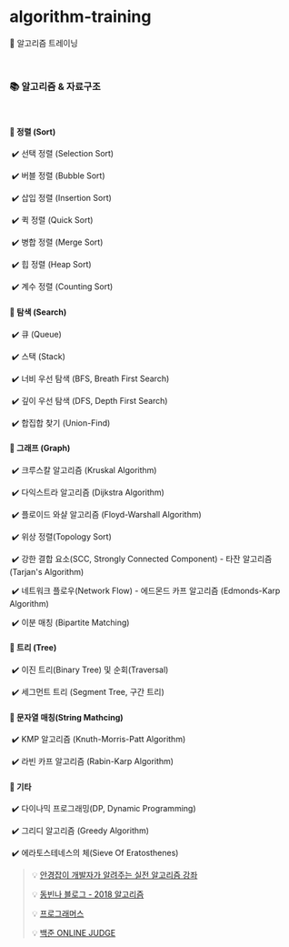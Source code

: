 # algorithm-training
:pushpin: 알고리즘 트레이닝

<br>

### 📚 알고리즘 & 자료구조 

<br>

#### 📖 정렬 (Sort)

​	:heavy_check_mark: 선택 정렬 (Selection Sort)

​	:heavy_check_mark: 버블 정렬 (Bubble Sort)

​	:heavy_check_mark: 삽입 정렬 (Insertion Sort)

​	:heavy_check_mark: 퀵 정렬 (Quick Sort)

​	:heavy_check_mark: 병합 정렬 (Merge Sort)

​	:heavy_check_mark: 힙 정렬 (Heap Sort)

​	:heavy_check_mark: 계수 정렬 (Counting Sort)

#### 📖 탐색 (Search)

​	:heavy_check_mark: 큐 (Queue)

​	:heavy_check_mark: 스택 (Stack)

​	:heavy_check_mark: 너비 우선 탐색 (BFS, Breath First Search)

​	:heavy_check_mark: 깊이 우선 탐색 (DFS, Depth First Search)

​	:heavy_check_mark: 합집합 찾기 (Union-Find)

#### 📖 그래프 (Graph)

​	:heavy_check_mark: 크루스칼 알고리즘 (Kruskal Algorithm)

​	:heavy_check_mark: 다익스트라 알고리즘 (Dijkstra Algorithm)

​	:heavy_check_mark: 플로이드 와샬 알고리즘 (Floyd-Warshall Algorithm)

​	:heavy_check_mark: 위상 정렬(Topology Sort)

​	:heavy_check_mark: 강한 결합 요소(SCC, Strongly Connected Component) - 타잔 알고리즘 (Tarjan's Algorithm)

​	:heavy_check_mark: 네트워크 플로우(Network Flow) - 에드몬드 카프 알고리즘 (Edmonds-Karp Algorithm)

​	:heavy_check_mark: 이분 매칭 (Bipartite Matching)

#### 📖 트리 (Tree)

​	:heavy_check_mark: 이진 트리(Binary Tree) 및 순회(Traversal)

​	:heavy_check_mark: 세그먼트 트리 (Segment Tree, 구간 트리)

#### 📖 문자열 매칭(String Mathcing)

​	:heavy_check_mark: KMP 알고리즘 (Knuth-Morris-Patt Algorithm)

​	:heavy_check_mark: 라빈 카프 알고리즘 (Rabin-Karp Algorithm)

#### 📖 기타

​	:heavy_check_mark: 다이나믹 프로그래밍(DP, Dynamic Programming)

​	:heavy_check_mark: 그리디 알고리즘 (Greedy Algorithm)

​	:heavy_check_mark: 에라토스테네스의 체(Sieve Of Eratosthenes)





> 💡 [안경잡이 개발자가 알려주는 실전 알고리즘 강좌](https://edu.goorm.io/lecture/10710/%25EC%2595%2588%25EA%25B2%25BD%25EC%259E%25A1%25EC%259D%25B4%25EA%25B0%259C%25EB%25B0%259C%25EC%259E%2590%25EA%25B0%2580-%25EC%2595%258C%25EB%25A0%25A4%25EC%25A3%25BC%25EB%258A%2594-%25EC%258B%25A4%25EC%25A0%2584-%25EC%2595%258C%25EA%25B3%25A0%25EB%25A6%25AC%25EC%25A6%2598-%25EA%25B0%2595%25EC%25A2%258C)
>
> 💡 [동빈나 블로그 - 2018 알고리즘](https://blog.naver.com/ndb796)
>
> 💡 [프로그래머스](https://programmers.co.kr/)
>
> 💡 [백준 ONLINE JUDGE](https://www.acmicpc.net/)

<br>


